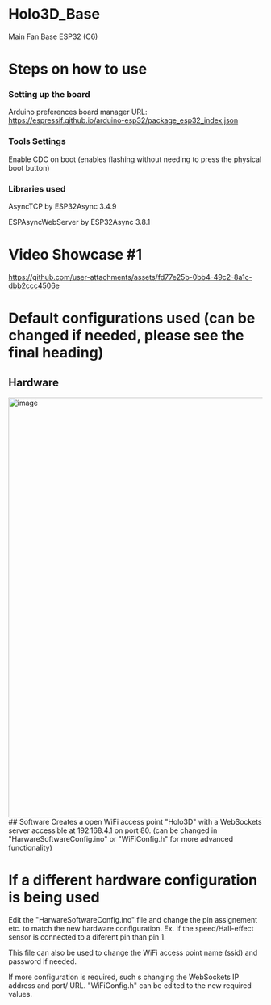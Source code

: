 # Holo3D_Base
Main Fan Base ESP32 (C6)

# Steps on how to use
### Setting up the board
Arduino preferences board manager URL: https://espressif.github.io/arduino-esp32/package_esp32_index.json

### Tools Settings
  Enable CDC on boot (enables flashing without needing to press the physical boot button)
### Libraries used
AsyncTCP by ESP32Async 3.4.9

ESPAsyncWebServer by ESP32Async 3.8.1
# Video Showcase #1
https://github.com/user-attachments/assets/fd77e25b-0bb4-49c2-8a1c-dbb2ccc4506e

# Default configurations used (can be changed if needed, please see the final heading)
## Hardware
<img width="993" height="831" alt="image" src="https://github.com/user-attachments/assets/cc09d603-2ad0-4773-a3cb-e7febf1d5e96" />
## Software
Creates a open WiFi access point "Holo3D" with a WebSockets server accessible at 192.168.4.1 on port 80. (can be changed in "HarwareSoftwareConfig.ino" or "WiFiConfig.h" for more advanced functionality)

# If a different hardware configuration is being used
Edit the "HarwareSoftwareConfig.ino" file and change the pin assignement etc. to match the new hardware configuration.
Ex. If the speed/Hall-effect sensor is connected to a diferent pin than pin 1.

This file can also be used to change the WiFi access point name (ssid) and password if needed.

If more configuration is required, such s changing the WebSockets IP address and port/ URL. "WiFiConfig.h" can be edited to the new required values.




